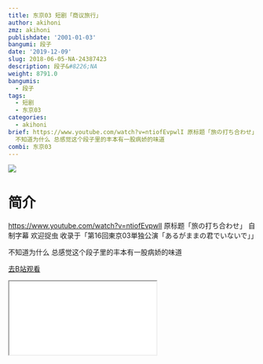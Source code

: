 ```yaml
---
title: 东京03 短剧「商议旅行」
author: akihoni
zmz: akihoni
publishdate: '2001-01-03'
bangumi: 段子
date: '2019-12-09'
slug: 2018-06-05-NA-24387423
description: 段子&#8226;NA
weight: 8791.0
bangumis:
  - 段子
tags:
  - 短剧
  - 东京03
categories:
  - akihoni
brief: https://www.youtube.com/watch?v=ntiofEvpwlI 原标题「旅の打ち合わせ」 自制字幕 欢迎捉虫 收录于「第16回東京03単独公演「あるがままの君でいないで」」
  不知道为什么 总感觉这个段子里的丰本有一股病娇的味道
combi: 东京03
---
```

![](https://raw.githubusercontent.com/tcgriffith/owaraisite/master/static/tmpimg/67dbb6f8a3f89132a354a61f4236471f39d48b4f.png.480.jpg)
# 简介  
https://www.youtube.com/watch?v=ntiofEvpwlI
原标题「旅の打ち合わせ」
自制字幕 欢迎捉虫
收录于「第16回東京03単独公演「あるがままの君でいないで」」

不知道为什么 总感觉这个段子里的丰本有一股病娇的味道  

[去B站观看](https://www.bilibili.com/video/av24387423/)
<div class ="resp-container"><iframe class="testiframe" src="//player.bilibili.com/player.html?aid=24387423"", scrolling="no", allowfullscreen="true" > </iframe></div> 

